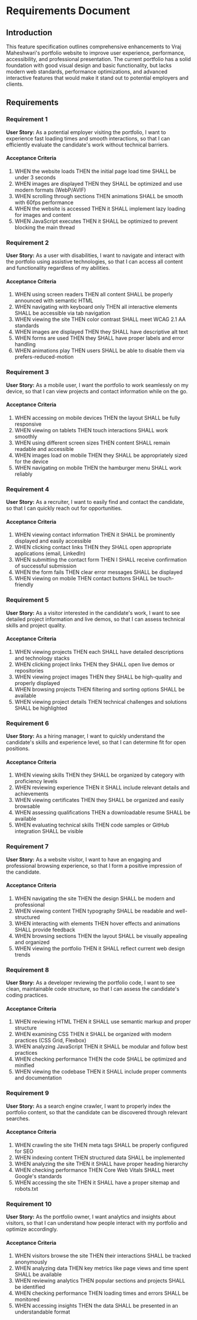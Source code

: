 # Requirements Document

## Introduction

This feature specification outlines comprehensive enhancements to Vraj Maheshwari's portfolio website to improve user experience, performance, accessibility, and professional presentation. The current portfolio has a solid foundation with good visual design and basic functionality, but lacks modern web standards, performance optimizations, and advanced interactive features that would make it stand out to potential employers and clients.

## Requirements

### Requirement 1

**User Story:** As a potential employer visiting the portfolio, I want to experience fast loading times and smooth interactions, so that I can efficiently evaluate the candidate's work without technical barriers.

#### Acceptance Criteria

1. WHEN the website loads THEN the initial page load time SHALL be under 3 seconds
2. WHEN images are displayed THEN they SHALL be optimized and use modern formats (WebP/AVIF)
3. WHEN scrolling through sections THEN animations SHALL be smooth with 60fps performance
4. WHEN the website is accessed THEN it SHALL implement lazy loading for images and content
5. WHEN JavaScript executes THEN it SHALL be optimized to prevent blocking the main thread

### Requirement 2

**User Story:** As a user with disabilities, I want to navigate and interact with the portfolio using assistive technologies, so that I can access all content and functionality regardless of my abilities.

#### Acceptance Criteria

1. WHEN using screen readers THEN all content SHALL be properly announced with semantic HTML
2. WHEN navigating with keyboard only THEN all interactive elements SHALL be accessible via tab navigation
3. WHEN viewing the site THEN color contrast SHALL meet WCAG 2.1 AA standards
4. WHEN images are displayed THEN they SHALL have descriptive alt text
5. WHEN forms are used THEN they SHALL have proper labels and error handling
6. WHEN animations play THEN users SHALL be able to disable them via prefers-reduced-motion

### Requirement 3

**User Story:** As a mobile user, I want the portfolio to work seamlessly on my device, so that I can view projects and contact information while on the go.

#### Acceptance Criteria

1. WHEN accessing on mobile devices THEN the layout SHALL be fully responsive
2. WHEN viewing on tablets THEN touch interactions SHALL work smoothly
3. WHEN using different screen sizes THEN content SHALL remain readable and accessible
4. WHEN images load on mobile THEN they SHALL be appropriately sized for the device
5. WHEN navigating on mobile THEN the hamburger menu SHALL work reliably

### Requirement 4

**User Story:** As a recruiter, I want to easily find and contact the candidate, so that I can quickly reach out for opportunities.

#### Acceptance Criteria

1. WHEN viewing contact information THEN it SHALL be prominently displayed and easily accessible
2. WHEN clicking contact links THEN they SHALL open appropriate applications (email, LinkedIn)
3. WHEN submitting the contact form THEN I SHALL receive confirmation of successful submission
4. WHEN the form fails THEN clear error messages SHALL be displayed
5. WHEN viewing on mobile THEN contact buttons SHALL be touch-friendly

### Requirement 5

**User Story:** As a visitor interested in the candidate's work, I want to see detailed project information and live demos, so that I can assess technical skills and project quality.

#### Acceptance Criteria

1. WHEN viewing projects THEN each SHALL have detailed descriptions and technology stacks
2. WHEN clicking project links THEN they SHALL open live demos or repositories
3. WHEN viewing project images THEN they SHALL be high-quality and properly displayed
4. WHEN browsing projects THEN filtering and sorting options SHALL be available
5. WHEN viewing project details THEN technical challenges and solutions SHALL be highlighted

### Requirement 6

**User Story:** As a hiring manager, I want to quickly understand the candidate's skills and experience level, so that I can determine fit for open positions.

#### Acceptance Criteria

1. WHEN viewing skills THEN they SHALL be organized by category with proficiency levels
2. WHEN reviewing experience THEN it SHALL include relevant details and achievements
3. WHEN viewing certificates THEN they SHALL be organized and easily browsable
4. WHEN assessing qualifications THEN a downloadable resume SHALL be available
5. WHEN evaluating technical skills THEN code samples or GitHub integration SHALL be visible

### Requirement 7

**User Story:** As a website visitor, I want to have an engaging and professional browsing experience, so that I form a positive impression of the candidate.

#### Acceptance Criteria

1. WHEN navigating the site THEN the design SHALL be modern and professional
2. WHEN viewing content THEN typography SHALL be readable and well-structured
3. WHEN interacting with elements THEN hover effects and animations SHALL provide feedback
4. WHEN browsing sections THEN the layout SHALL be visually appealing and organized
5. WHEN viewing the portfolio THEN it SHALL reflect current web design trends

### Requirement 8

**User Story:** As a developer reviewing the portfolio code, I want to see clean, maintainable code structure, so that I can assess the candidate's coding practices.

#### Acceptance Criteria

1. WHEN reviewing HTML THEN it SHALL use semantic markup and proper structure
2. WHEN examining CSS THEN it SHALL be organized with modern practices (CSS Grid, Flexbox)
3. WHEN analyzing JavaScript THEN it SHALL be modular and follow best practices
4. WHEN checking performance THEN the code SHALL be optimized and minified
5. WHEN viewing the codebase THEN it SHALL include proper comments and documentation

### Requirement 9

**User Story:** As a search engine crawler, I want to properly index the portfolio content, so that the candidate can be discovered through relevant searches.

#### Acceptance Criteria

1. WHEN crawling the site THEN meta tags SHALL be properly configured for SEO
2. WHEN indexing content THEN structured data SHALL be implemented
3. WHEN analyzing the site THEN it SHALL have proper heading hierarchy
4. WHEN checking performance THEN Core Web Vitals SHALL meet Google's standards
5. WHEN accessing the site THEN it SHALL have a proper sitemap and robots.txt

### Requirement 10

**User Story:** As the portfolio owner, I want analytics and insights about visitors, so that I can understand how people interact with my portfolio and optimize accordingly.

#### Acceptance Criteria

1. WHEN visitors browse the site THEN their interactions SHALL be tracked anonymously
2. WHEN analyzing data THEN key metrics like page views and time spent SHALL be available
3. WHEN reviewing analytics THEN popular sections and projects SHALL be identified
4. WHEN checking performance THEN loading times and errors SHALL be monitored
5. WHEN accessing insights THEN the data SHALL be presented in an understandable format